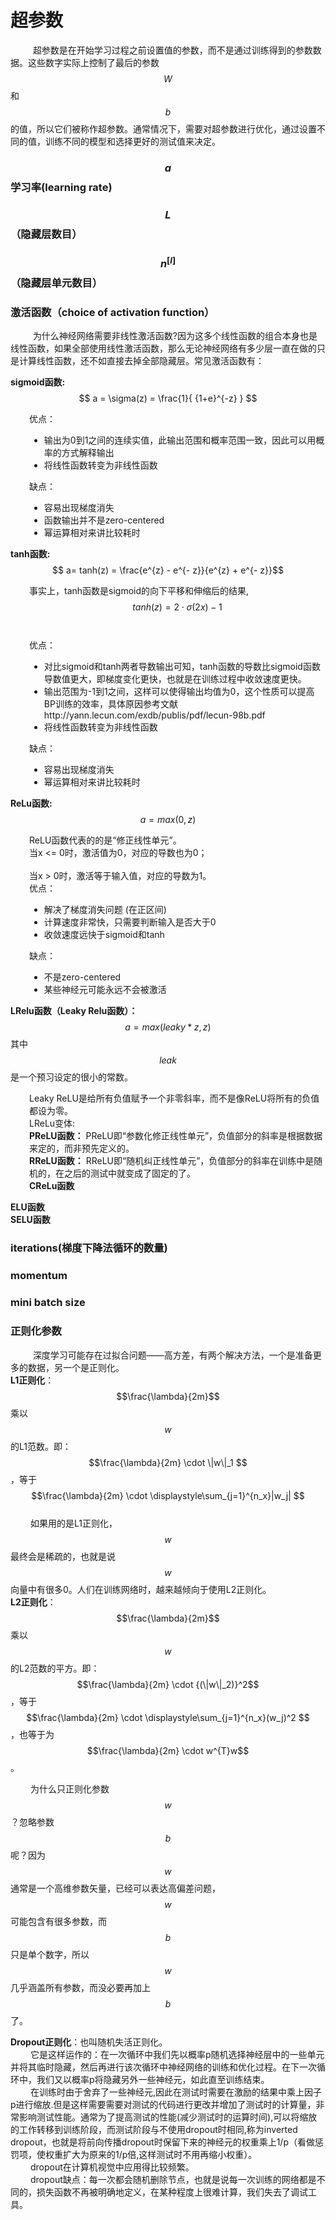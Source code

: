 # 超参数

&emsp; &emsp; 超参数是在开始学习过程之前设置值的参数，而不是通过训练得到的参数数据。这些数字实际上控制了最后的参数$$W$$和$$b$$的值，所以它们被称作超参数。通常情况下，需要对超参数进行优化，通过设置不同的值，训练不同的模型和选择更好的测试值来决定。  

### $$a$$学习率(learning rate)  
### $$L$$（隐藏层数目）   
### $$n^{[l]}$$（隐藏层单元数目）    
### 激活函数（choice of activation function）   
&emsp; &emsp; 为什么神经网络需要非线性激活函数?因为这多个线性函数的组合本身也是线性函数，如果全部使用线性激活函数，那么无论神经网络有多少层一直在做的只是计算线性函数，还不如直接去掉全部隐藏层。常见激活函数有：  

**sigmoid函数:** $$ a = \sigma(z) = \frac{1}{ {1+e}^{-z} } $$  
<div style="margin-left:30px">  

优点：<br>    
<ul>
<li>输出为0到1之间的连续实值，此输出范围和概率范围一致，因此可以用概率的方式解释输出  
<li>将线性函数转变为非线性函数 
</ul> 

缺点：<br>
<ul>
<li>容易出现梯度消失 
<li>函数输出并不是zero-centered 
<li>幂运算相对来讲比较耗时  
</ul>
</div>

**tanh函数:**  $$ a= tanh(z) = \frac{e^{z} - e^{- z}}{e^{z} + e^{- z}}$$  
<div style="margin-left:30px">  

事实上，tanh函数是sigmoid的向下平移和伸缩后的结果, $$tanh(z) = 2 \cdot \sigma(2x) - 1 $$  <br>   
优点：<br>  
<ul>
<li>对比sigmoid和tanh两者导数输出可知，tanh函数的导数比sigmoid函数导数值更大，即梯度变化更快，也就是在训练过程中收敛速度更快。  
<li>输出范围为-1到1之间，这样可以使得输出均值为0，这个性质可以提高BP训练的效率，具体原因参考文献 http://yann.lecun.com/exdb/publis/pdf/lecun-98b.pdf  
<li>将线性函数转变为非线性函数  
</ul>
缺点：<br>  
<ul>
<li>容易出现梯度消失  
<li>幂运算相对来讲比较耗时  
</ul>
</div>

**ReLu函数:** $$ a =max(0,z) $$  
<div style="margin-left:30px">  

ReLU函数代表的的是“修正线性单元”。 <br>
当x <= 0时，激活值为0，对应的导数也为0； <br>  
当x > 0时，激活等于输入值，对应的导数为1。 <br> 
优点：<br>  
<ul>
<li>解决了梯度消失问题 (在正区间)  
<li>计算速度非常快，只需要判断输入是否大于0
<li>收敛速度远快于sigmoid和tanh
</ul>
缺点：<br>  
<ul>
<li>不是zero-centered
<li>某些神经元可能永远不会被激活
</ul>
</div>

**LRelu函数（Leaky Relu函数）：**  $$a = max(leaky*z,z)$$  其中 $$ leak$$ 是一个预习设定的很小的常数。     
<div style="margin-left:30px">  
Leaky ReLU是给所有负值赋予一个非零斜率，而不是像ReLU将所有的负值都设为零。 
<br>
LReLu变体:<br>   
<strong>PReLU函数：</strong>  
PReLU即“参数化修正线性单元”，负值部分的斜率是根据数据来定的，而非预先定义的。 <br>
<strong>RReLU函数：</strong> 
RReLU即“随机纠正线性单元”，负值部分的斜率在训练中是随机的，在之后的测试中就变成了固定的了。 <br> 
<strong>CReLu函数</strong>  
</div>

**ELU函数**  
**SELU函数**    

### iterations(梯度下降法循环的数量)    
### momentum  
### mini batch size  
### 正则化参数    
&emsp; &emsp; 深度学习可能存在过拟合问题——高方差，有两个解决方法，一个是准备更多的数据，另一个是正则化。  
**L1正则化**：$$\frac{\lambda}{2m}$$乘以$$w$$的L1范数。即：$$\frac{\lambda}{2m} \cdot \|w\|_1 $$，等于$$\frac{\lambda}{2m} \cdot \displaystyle\sum_{j=1}^{n_x}|w_j| $$  
&emsp; &emsp;如果用的是L1正则化，$$w$$最终会是稀疏的，也就是说$$w$$向量中有很多0。人们在训练网络时，越来越倾向于使用L2正则化。  
**L2正则化**：$$\frac{\lambda}{2m}$$乘以$$w$$的L2范数的平方。即：$$\frac{\lambda}{2m} \cdot {(\|w\|_2)}^2$$，等于$$\frac{\lambda}{2m} \cdot \displaystyle\sum_{j=1}^{n_x}(w_j)^2 $$，也等于为$$\frac{\lambda}{2m} \cdot w^{T}w$$。 

&emsp; &emsp;为什么只正则化参数$$w$$？忽略参数$$b$$ 呢？因为$$w$$通常是一个高维参数矢量，已经可以表达高偏差问题，$$w$$可能包含有很多参数，而$$b$$只是单个数字，所以$$w$$几乎涵盖所有参数，而没必要再加上$$b$$了。  

**Dropout正则化**：也叫随机失活正则化。  
&emsp; &emsp;它是这样运作的：在一次循环中我们先以概率p随机选择神经层中的一些单元并将其临时隐藏，然后再进行该次循环中神经网络的训练和优化过程。在下一次循环中，我们又以概率p将隐藏另外一些神经元，如此直至训练结束。  
&emsp; &emsp;在训练时由于舍弃了一些神经元,因此在测试时需要在激励的结果中乘上因子p进行缩放.但是这样需要需要对测试的代码进行更改并增加了测试时的计算量，非常影响测试性能。通常为了提高测试的性能(减少测试时的运算时间),可以将缩放的工作转移到训练阶段，而测试阶段与不使用dropout时相同,称为inverted dropout，也就是将前向传播dropout时保留下来的神经元的权重乘上1/p（看做惩罚项，使权重扩大为原来的1/p倍,这样测试时不用再缩小权重）。  
&emsp; &emsp;dropout在计算机视觉中应用得比较频繁。  
&emsp; &emsp;dropout缺点：每一次都会随机删除节点，也就是说每一次训练的网络都是不同的，损失函数不再被明确地定义，在某种程度上很难计算，我们失去了调试工具。




